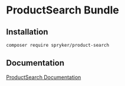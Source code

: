 # ProductSearch Bundle

## Installation

```
composer require spryker/product-search
```

## Documentation

[ProductSearch Documentation](http://spryker.github.io/core/bundles/product-search)
